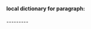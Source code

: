 #### local dictionary for paragraph:

<!-- <table> -->
<!-- <tr> -->
<!--     <td></td><td><input type="text"></td> -->
<!-- </tr> -->

<!-- </table> -->

<div id="local-chunk"> ---------  </div>

